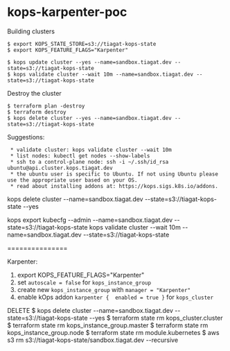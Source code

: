 # kops-karpenter-poc

Building clusters

```
$ export KOPS_STATE_STORE=s3://tiagat-kops-state
$ export KOPS_FEATURE_FLAGS="Karpenter"
```

```
$ kops update cluster --yes --name=sandbox.tiagat.dev --state=s3://tiagat-kops-state
$ kops validate cluster --wait 10m --name=sandbox.tiagat.dev --state=s3://tiagat-kops-state
```

Destroy the cluster

```
$ terraform plan -destroy
$ terraform destroy
$ kops delete cluster --yes --name=sandbox.tiagat.dev --state=s3://tiagat-kops-state
```

Suggestions:

```
 * validate cluster: kops validate cluster --wait 10m
 * list nodes: kubectl get nodes --show-labels
 * ssh to a control-plane node: ssh -i ~/.ssh/id_rsa ubuntu@api.cluster.kops.tiagat.dev
 * the ubuntu user is specific to Ubuntu. If not using Ubuntu please use the appropriate user based on your OS.
 * read about installing addons at: https://kops.sigs.k8s.io/addons.
```

kops delete cluster --name=sandbox.tiagat.dev --state=s3://tiagat-kops-state --yes

kops export kubecfg --admin --name=sandbox.tiagat.dev --state=s3://tiagat-kops-state
kops validate cluster --wait 10m --name=sandbox.tiagat.dev --state=s3://tiagat-kops-state

===============

Karpenter:

1. export KOPS_FEATURE_FLAGS="Karpenter"
2. set `autoscale = false` for `kops_instance_group`
3. create new `kops_instance_group` with `manager = "Karpenter"`
4. enable kOps addon `karpenter {  enabled = true }` for `kops_cluster`

DELETE
$ kops delete cluster --name=sandbox.tiagat.dev --state=s3://tiagat-kops-state --yes
$ terraform state rm kops_cluster.cluster
$ terraform state rm kops_instance_group.master
$ terraform state rm kops_instance_group.node
$ terraform state rm module.kubernetes
$ aws s3 rm s3://tiagat-kops-state/sandbox.tiagat.dev --recursive
